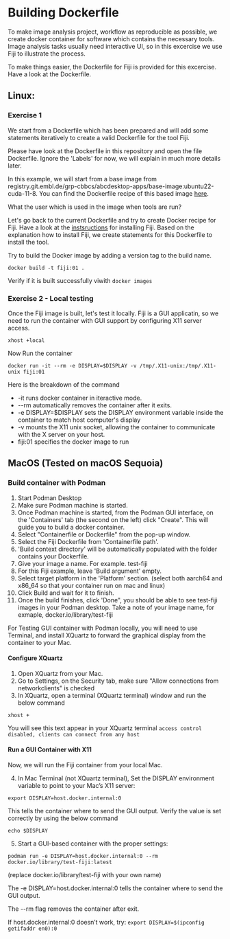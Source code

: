 # Building Dockerfile

To make image analysis project, workflow as reproducible as possible, we create docker container for software which contains the necessary tools. Image analysis tasks usually need interactive UI, so in this excercise we use Fiji to illustrate the process.

To make things easier, the Dockerfile for Fiji is provided for this excercise. Have a look at the Dockerfile.

## Linux:
### Exercise 1

We start from a Dockerfile which has been prepared and will add some statements iteratively to create a valid Dockerfile for the tool Fiji.

Please have look at the Dockerfile in this repository and open the file Dockerfile. Ignore the 'Labels' for now, we will explain in much more details later.

In this example, we will start from a base image from registry.git.embl.de/grp-cbbcs/abcdesktop-apps/base-image:ubuntu22-cuda-11-8. 
You can find the Dockerfile recipe of this based image [here](https://git.embl.de/grp-cbbcs/abcdesktop-apps/-/blob/main/base-image/Dockerfile.ubuntu22-cuda-11-8?ref_type=heads).

What the user which is used in the image when tools are run?

Let's go back to the current Dockerfile and try to create Docker recipe for Fiji. 
Have a look at the [instsructions](https://imagej.net/software/fiji/downloads) for installing Fiji. Based on the explanation how to install Fiji, we create statements for this Dockerfile to install the tool.

Try to build the Docker image by adding a version tag to the build name.

```
docker build -t fiji:01 .
```

Verify if it is built successfully viwith ``` docker images ```

### Exercise 2 - Local testing

Once the Fiji image is built, let's test it locally. Fiji is a GUI applicatin, so we need to run the container with GUI support by configuring X11 server access.

```
xhost +local
```

Now Run the container 

```
docker run -it --rm -e DISPLAY=$DISPLAY -v /tmp/.X11-unix:/tmp/.X11-unix fiji:01

```

Here is the breakdown of the command
- -it runs docker container in iteractive mode.
- --rm automatically removes the container after it exits.
- -e DISPLAY=$DISPLAY sets the DISPLAY environment variable inside the container to match host computer's display
- -v mounts the X11 unix socket, allowing the container to communicate with the X server on your host.
- fiji:01 specifies the docker image to run

## MacOS (Tested on macOS Sequoia)

### Build container with Podman
1. Start Podman Desktop
2. Make sure Podman machine is started.
3. Once Podman machine is started, from the Podman GUI interface, on the 'Containers' tab (the second on the left) click "Create". This will guide you to build a docker container.
4. Select "Containerfile or Dockerfile" from the pop-up window.
5. Select the Fiji Dockerfile from 'Containerfile path'.
6. 'Build context directory' will be automatically populated with the folder contains your Dockerfile.
7. Give your image a name. For example. test-fiji
8. For this Fiji example, leave 'Build argument' empty.
9. Select target platform in the 'Platform' section.
   (select both aarch64 and x86_64 so that your container run on mac and linux)
10. Click Build and wait for it to finish.
12. Once the build finishes, click 'Done", you should be able to see test-fiji images in your Podman desktop.
    Take a note of your image name, for exmaple, docker.io/library/test-fiji

For Testing GUI container with Podman locally, you will need to use Terminal, and install XQuartz to forward the graphical display from the container to your Mac.

#### Configure XQuartz
1. Open XQuartz from your Mac.
2. Go to Settings, on the Security tab, make sure "Allow connections from networkclients" is checked
3. In XQuartz, open a terminal (XQuartz terminal) window and run the below command

` xhost + `

You will see this text appear in your XQuartz terminal
`access control disabled, clients can connect from any host`

#### Run a GUI Container with X11
Now, we will run the Fiji container from your local Mac.

4. In Mac Terminal (not XQuartz terminal), Set the DISPLAY environment variable to point to your Mac’s X11 server:

`export DISPLAY=host.docker.internal:0`

This tells the container where to send the GUI output. Verify the value is set correctly by using the below command

`echo $DISPLAY`

5. Start a GUI-based container with the proper settings:

`podman run -e DISPLAY=host.docker.internal:0 --rm docker.io/library/test-fiji:latest `

(replace docker.io/library/test-fiji with your own name)

The -e DISPLAY=host.docker.internal:0 tells the container where to send the GUI output.

The --rm flag removes the container after exit.

If host.docker.internal:0 doesn’t work, try:
`export DISPLAY=$(ipconfig getifaddr en0):0`







